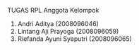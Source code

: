 TUGAS RPL
Anggota Kelompok
1. Andri Aditya (2008096046)
2. Lintang Aji Prayoga (2008096059)
3. Riefanda Ayuni Syaputri (2008096065)
